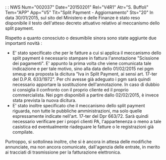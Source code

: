  :  : NWS Num="002037" Date="20150201" Rel="V4R1" Atr="S. Buffoli" Tem="APP" App="V5" Tit="Split Payment - Aggiornamento" Sts="20"
In data 30/01/2015, sul sito del Ministero e delle Finanze è stato reso disponibile il testo dell'atteso decreto attuativo relativo al meccanismo dello split payment.

Rispetto a quanto conosciuto o desumibile sinora sono state aggiunte due importanti novità : 
-  E' stato specificato che per le fatture a cui si applica il meccanismo dello split payment è necessario stampare in fattura l'annotazione "Scissione dei pagamenti".
E' appunto la prima volta che viene comunicata tale indicazione e per tale motivo, sino alla data dello 01/02/2015 nei pgm smeup era proposta la dicitura "Iva in Split Payment, ai sensi art. 17-ter
del D.P.R. 633/1972". Per chi avesse già adeguato i pgm sarà quindi necessario apportare la sostituzione dell'annotazione. In caso di dubbio si consiglia il confronto con il proprio cliente ed il proprio commercialista.
Nei pgm disponibili a partire dallo 02/02/2015, è invece stata prevista la nuova dicitura.
-  E' stato inoltre specificato che il meccanismo dello split payment riguarda, non tutte le pubbliche amministrazioni, ma solo quelle espressamente indicate nell'art. 17-ter del Dpr 663/72.
Sarà quindi necessario verificare per i propri clienti PA, l'appartenenza o meno a tale casistica ed eventualmente riadeguare le fatture o le registrazioni già compilate.

Purtroppo, si sottolinea inoltre, che si è ancora in attesa delle modifiche annunciate, ma non ancora comunicate, dall'agenzia delle entrate, in merito ai tracciati di trasmissione per la fatturazione elettronica.

